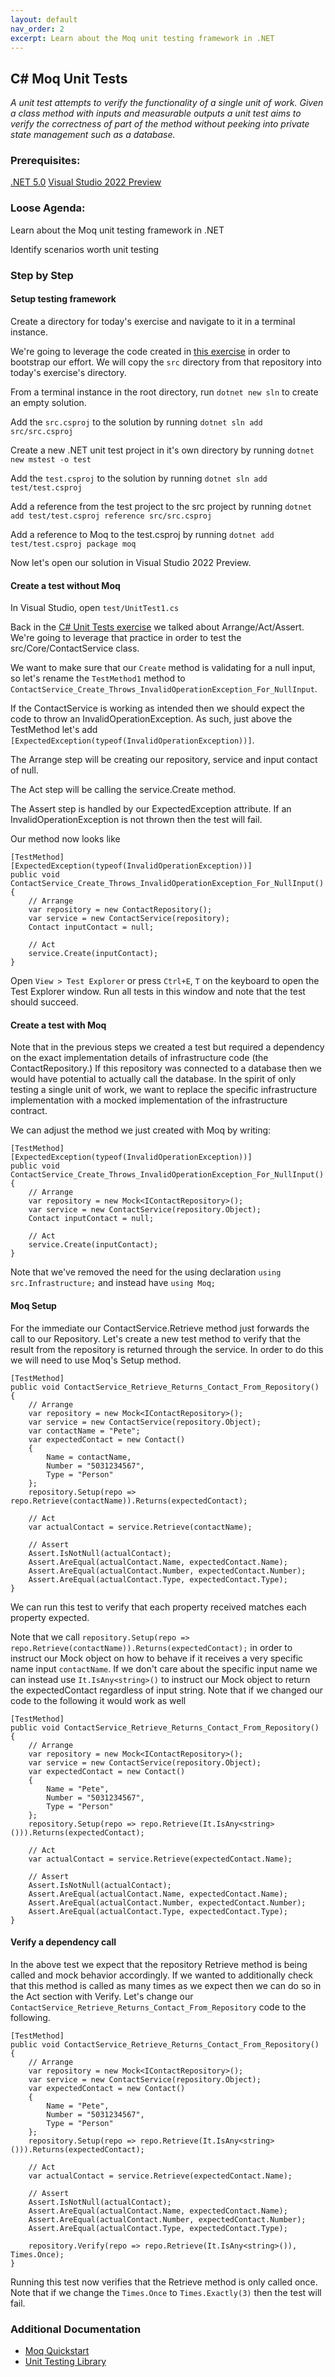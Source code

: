 ```yaml
---
layout: default
nav_order: 2
excerpt: Learn about the Moq unit testing framework in .NET
---
```


## C# Moq Unit Tests

*A unit test attempts to verify the functionality of a single unit of work. Given a class method with inputs and measurable outputs a unit test aims to verify the correctness of part of the method without peeking into private state management such as a database.*

### Prerequisites:

[.NET 5.0](https://dotnet.microsoft.com/download/dotnet/5.0)
[Visual Studio 2022 Preview](https://visualstudio.microsoft.com/vs/preview/vs2022//)

### Loose Agenda:
Learn about the Moq unit testing framework in .NET

Identify scenarios worth unit testing

### Step by Step

#### Setup testing framework

Create a directory for today's exercise and navigate to it in a terminal instance.

We're going to leverage the code created in [this exercise](https://github.com/Non-Zero-Days/clean-architecture) in order to bootstrap our effort. We will copy the `src` directory from that repository into today's exercise's directory.

From a terminal instance in the root directory, run `dotnet new sln` to create an empty solution. 

Add the `src.csproj` to the solution by running  `dotnet sln add src/src.csproj`

Create a new .NET unit test project in it's own directory by running `dotnet new mstest -o test`

Add the `test.csproj` to the solution by running  `dotnet sln add test/test.csproj`

Add a reference from the test project to the src project by running `dotnet add test/test.csproj reference src/src.csproj`

Add a reference to Moq to the test.csproj by running `dotnet add test/test.csproj package moq`

Now let's open our solution in Visual Studio 2022 Preview.

#### Create a test without Moq

In Visual Studio, open `test/UnitTest1.cs`

Back in the [C# Unit Tests exercise](https://github.com/Non-Zero-Days/csharp-unit-tests#arrange-act-assert) we talked about Arrange/Act/Assert. We're going to leverage that practice in order to test the src/Core/ContactService class.

We want to make sure that our `Create` method is validating for a null input, so let's rename the `TestMethod1` method to `ContactService_Create_Throws_InvalidOperationException_For_NullInput`. 

If the ContactService is working as intended then we should expect the code to throw an InvalidOperationException. As such, just above the TestMethod let's add `[ExpectedException(typeof(InvalidOperationException))]`. 

The Arrange step will be creating our repository, service and input contact of null. 

The Act step will be calling the service.Create method.

The Assert step is handled by our ExpectedException attribute. If an InvalidOperationException is not thrown then the test will fail.

Our method now looks like
```
[TestMethod]
[ExpectedException(typeof(InvalidOperationException))]
public void ContactService_Create_Throws_InvalidOperationException_For_NullInput()
{
    // Arrange
    var repository = new ContactRepository();
    var service = new ContactService(repository);
    Contact inputContact = null;

    // Act
    service.Create(inputContact);
}
```

Open `View > Test Explorer` or press `Ctrl+E`, `T` on the keyboard to open the Test Explorer window. Run all tests in this window and note that the test should succeed.

#### Create a test with Moq

Note that in the previous steps we created a test but required a dependency on the exact implementation details of infrastructure code (the ContactRepository.) If this repository was connected to a database then we would have potential to actually call the database. In the spirit of only testing a single unit of work, we want to replace the specific infrastructure implementation with a mocked implementation of the infrastructure contract. 

We can adjust the method we just created with Moq by writing:
```
[TestMethod]
[ExpectedException(typeof(InvalidOperationException))]
public void ContactService_Create_Throws_InvalidOperationException_For_NullInput()
{
    // Arrange
    var repository = new Mock<IContactRepository>();
    var service = new ContactService(repository.Object);
    Contact inputContact = null;

    // Act
    service.Create(inputContact);
}
```

Note that we've removed the need for the using declaration `using src.Infrastructure;` and instead have `using Moq;`

#### Moq Setup

For the immediate our ContactService.Retrieve method just forwards the call to our Repository. Let's create a new test method to verify that the result from the repository is returned through the service. In order to do this we will need to use Moq's Setup method.

```
[TestMethod]
public void ContactService_Retrieve_Returns_Contact_From_Repository()
{
    // Arrange
    var repository = new Mock<IContactRepository>();
    var service = new ContactService(repository.Object);
    var contactName = "Pete";
    var expectedContact = new Contact()
    {
        Name = contactName,
        Number = "5031234567",
        Type = "Person"
    };
    repository.Setup(repo => repo.Retrieve(contactName)).Returns(expectedContact);

    // Act
    var actualContact = service.Retrieve(contactName);

    // Assert
    Assert.IsNotNull(actualContact);
    Assert.AreEqual(actualContact.Name, expectedContact.Name);
    Assert.AreEqual(actualContact.Number, expectedContact.Number);
    Assert.AreEqual(actualContact.Type, expectedContact.Type);
}
```

We can run this test to verify that each property received matches each property expected.

Note that we call `repository.Setup(repo => repo.Retrieve(contactName)).Returns(expectedContact);` in order to instruct our Mock object on how to behave if it receives a very specific name input `contactName`. If we don't care about the specific input name we can instead use `It.IsAny<string>()` to instruct our Mock object to return the expectedContact regardless of input string. Note that if we changed our code to the following it would work as well

```
[TestMethod]
public void ContactService_Retrieve_Returns_Contact_From_Repository()
{
    // Arrange
    var repository = new Mock<IContactRepository>();
    var service = new ContactService(repository.Object);
    var expectedContact = new Contact()
    {
        Name = "Pete",
        Number = "5031234567",
        Type = "Person"
    };
    repository.Setup(repo => repo.Retrieve(It.IsAny<string>())).Returns(expectedContact);

    // Act
    var actualContact = service.Retrieve(expectedContact.Name);

    // Assert
    Assert.IsNotNull(actualContact);
    Assert.AreEqual(actualContact.Name, expectedContact.Name);
    Assert.AreEqual(actualContact.Number, expectedContact.Number);
    Assert.AreEqual(actualContact.Type, expectedContact.Type);
}
```

#### Verify a dependency call

In the above test we expect that the repository Retrieve method is being called and mock behavior accordingly. If we wanted to additionally check that this method is called as many times as we expect then we can do so in the Act section with Verify. Let's change our `ContactService_Retrieve_Returns_Contact_From_Repository` code to the following.

```
[TestMethod]
public void ContactService_Retrieve_Returns_Contact_From_Repository()
{
    // Arrange
    var repository = new Mock<IContactRepository>();
    var service = new ContactService(repository.Object);
    var expectedContact = new Contact()
    {
        Name = "Pete",
        Number = "5031234567",
        Type = "Person"
    };
    repository.Setup(repo => repo.Retrieve(It.IsAny<string>())).Returns(expectedContact);

    // Act
    var actualContact = service.Retrieve(expectedContact.Name);

    // Assert
    Assert.IsNotNull(actualContact);
    Assert.AreEqual(actualContact.Name, expectedContact.Name);
    Assert.AreEqual(actualContact.Number, expectedContact.Number);
    Assert.AreEqual(actualContact.Type, expectedContact.Type);

    repository.Verify(repo => repo.Retrieve(It.IsAny<string>()), Times.Once);
}
```

Running this test now verifies that the Retrieve method is only called once. Note that if we change the `Times.Once` to `Times.Exactly(3)` then the test will fail.

### Additional Documentation

- [Moq Quickstart](https://github.com/Moq/moq4/wiki/Quickstart)
- [Unit Testing Library](https://docs.microsoft.com/en-us/dotnet/api/microsoft.visualstudio.testtools.unittesting)
